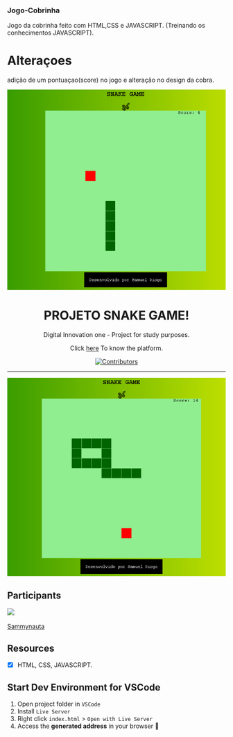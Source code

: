 ### Jogo-Cobrinha
Jogo da cobrinha feito com HTML,CSS e JAVASCRIPT. (Treinando os conhecimentos JAVASCRIPT).

# Alteraçoes
adição de um pontuaçao(score) no jogo e alteração no design da cobra.

<img src="img/snakegame.png">

<h1 align="center">
PROJETO SNAKE GAME!
</h1>

<p align="center">Digital Innovation one - Project for study purposes.</p>
<p align="center">Click <a href="https://digitalinnovation.one/">here</a> To know the platform.</p>

<p align="center">
  <a href="https://github.com/rocketseat-content/youtube-clone-vercel-homepage/graphs/contributors">
    <img src="https://img.shields.io/github/contributors/rocketseat-content/youtube-clone-vercel-homepage?color=%236633cc&logoColor=%236633cc&style=flat" alt="Contributors">
  </a>
</p>

<hr>

<img src="img/snakegame2.png">

## Participants

[<img src="https://avatars.githubusercontent.com/u/78274299?s=460&u=ff8ad4d8a803bf74541ca2b3e40b85402496f657&v=4" width="75px;"/>](https://github.com/Sammynauta)

[Sammynauta](https://github.com/Sammynauta)


## Resources

- [x] HTML, CSS, JAVASCRIPT.

## Start Dev Environment for VSCode

1. Open project folder in `VSCode`
2. Install `Live Server`
3. Right click `index.html` > `Open with Live Server`
4. Access the **generated address** in your browser 🚀